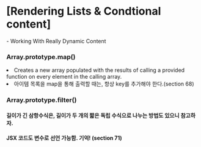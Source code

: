 <h1>[Rendering Lists & Condtional content]</h1>
 - Working With Really Dynamic Content

<h3>Array.prototype.map()</h3>
<li>Creates a new array populated with the results of calling a provided function on every element in the calling array.</li>
<li>아이템 목록을 map을 통해 출력할 때는, 항상 key를 추가해야 한다.(section 68)</li>

<h3>Array.prototype.filter()</h3>

<h4> 길이가 긴 삼항수식은, 길이가 두 개의 짧은 독립 수식으로 나누는 방법도 있으니 참고하자.</h4>

<h4> JSX 코드도 변수로 선언 가능함. 기억! (section 71)</h4>
